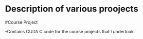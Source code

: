 # Description of various proojects

#Course  Project

-Contains CUDA C code for the course projects that I undertook.


